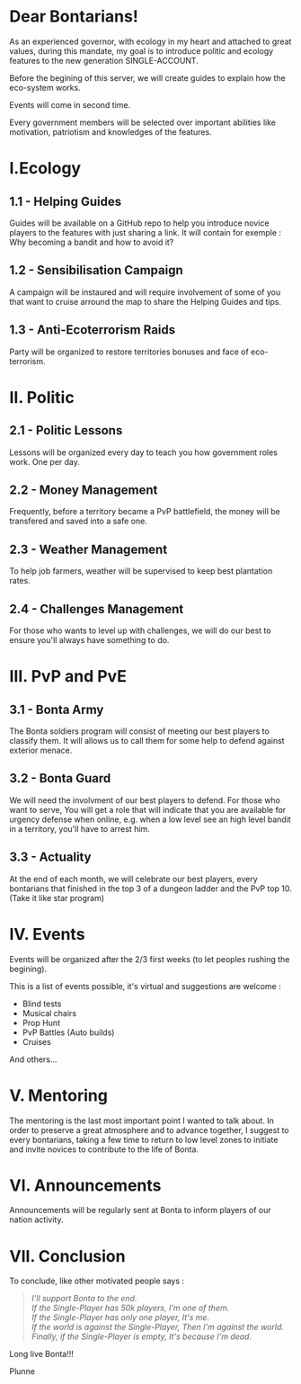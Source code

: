 # Dear Bontarians!

As an experienced governor, with ecology in my heart and attached to great values, during this mandate, my goal is to introduce politic and ecology features to the new generation SINGLE-ACCOUNT.

Before the begining of this server, we will create guides to explain how the eco-system works.

Events will come in second time.

Every government members will be selected over important abilities like motivation, patriotism and knowledges of the features.

# I.Ecology

## 1.1 - Helping Guides
Guides will be available on a GitHub repo to help you introduce novice players to the features with just sharing a link. It will contain for exemple : Why becoming a bandit and how to avoid it?

## 1.2 - Sensibilisation Campaign
A campaign will be instaured and will require involvement of some of you that want to cruise arround the map to share the Helping Guides and tips.

## 1.3 - Anti-Ecoterrorism Raids
Party will be organized to restore territories bonuses and face of eco-terrorism.

# II. Politic

## 2.1 - Politic Lessons
Lessons will be organized every day to teach you how government roles work. One per day.

## 2.2 - Money Management
Frequently, before a territory became a PvP battlefield, the money will be transfered and saved into a safe one.

## 2.3 - Weather Management
To help job farmers, weather will be supervised to keep best plantation rates.

## 2.4 - Challenges Management
For those who wants to level up with challenges, we will do our best to ensure you'll always have something to do.

# III. PvP and PvE

## 3.1 - Bonta Army
The Bonta soldiers program will consist of meeting our best players to classify them. It will allows us to call them for some help to defend against exterior menace.

## 3.2 - Bonta Guard
We will need the involvment of our best players to defend. For those who want to serve, You will get a role that will indicate that you are available for urgency defense when online, e.g. when a low level see an high level bandit in a territory, you'll have to arrest him.

## 3.3 - Actuality
At the end of each month, we will celebrate our best players, every bontarians that finished in the top 3 of a dungeon ladder and the PvP top 10. (Take it like star program)

# IV. Events

Events will be organized after the 2/3 first weeks (to let peoples rushing the begining).

This is a list of events possible, it's virtual and suggestions are welcome :
- Blind tests
- Musical chairs
- Prop Hunt
- PvP Battles (Auto builds)
- Cruises

And others...

# V. Mentoring

The mentoring is the last most important point I wanted to talk about. In order to preserve a great atmosphere and to advance together, I suggest to every bontarians, taking a few time to return to low level zones to initiate and invite novices to contribute to the life of Bonta.

# VI. Announcements

Announcements will be regularly sent at Bonta to inform players of our nation activity.

# VII. Conclusion

To conclude, like other motivated people says :

> *I'll support Bonta to the end.  
> If the Single-Player has 50k players, I'm one of them.  
> If the Single-Player has only one player, It's me.  
> If the world is against the Single-Player, Then I'm against the world.  
> Finally, if the Single-Player is empty, It's because I'm dead.*

Long live Bonta!!!

Plunne
